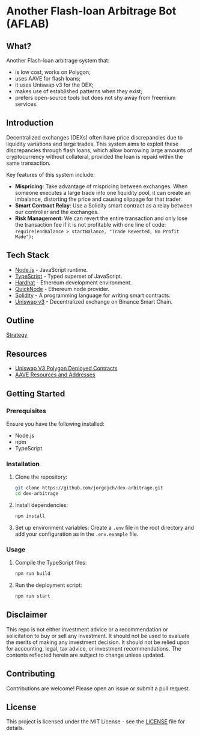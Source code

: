 # Another Flash-loan Arbitrage Bot (AFLAB)

## What?

Another Flash-loan arbitrage system that:

- is low cost, works on Polygon;
- uses AAVE for flash loans;
- it uses Uniswap v3 for the DEX;
- makes use of established patterns when they exist;
- prefers open-source tools but does not shy away from freemium services.

## Introduction

Decentralized exchanges (DEXs) often have price discrepancies due to liquidity variations and large trades. This system aims to exploit these discrepancies through flash loans, which allow borrowing large amounts of cryptocurrency without collateral, provided the loan is repaid within the same transaction.

Key features of this system include:

- **Mispricing**: Take advantage of mispricing between exchanges. When someone executes a large trade into one liquidity pool, it can create an imbalance, distorting the price and causing slippage for that trader.
- **Smart Contract Relay**: Use a Solidity smart contract as a relay between our controller and the exchanges.
- **Risk Management**: We can revert the entire transaction and only lose the transaction fee if it is not profitable with one line of code: `require(endBalance > startBalance, "Trade Reverted, No Profit Made");`

## Tech Stack

- [Node.js](https://nodejs.org) - JavaScript runtime.
- [TypeScript](https://www.typescriptlang.org) - Typed superset of JavaScript.
- [Hardhat](https://hardhat.org) - Ethereum development environment.
- [QuickNode](https://www.quicknode.com) - Ethereum node provider.
- [Solidity](https://soliditylang.org) - A programming language for writing smart contracts.
- [Uniswap v3](https://app.uniswap.org/) - Decentralized exchange on Binance Smart Chain.

## Outline

[Strategy](STRATEGY.md)

## Resources

- [Uniswap V3 Polygon Deployed Contracts](https://docs.uniswap.org/contracts/v3/reference/deployments/polygon-deployments)
- [AAVE Resources and Addresses](https://aave.com/docs/resources/addresses)

## Getting Started

### Prerequisites

Ensure you have the following installed:

- Node.js
- npm
- TypeScript

### Installation

1. Clone the repository:

    ```sh
    git clone https://github.com/jorgejch/dex-arbitrage.git
    cd dex-arbitrage
    ```

2. Install dependencies:

    ```sh
    npm install
    ```

3. Set up environment variables: Create a `.env` file in the root directory and add your configuration as in the `.env.example` file.

### Usage

1. Compile the TypeScript files:

    ```sh
    npm run build
    ```

2. Run the deployment script:

    ```sh
    npm run start
    ```

## Disclaimer

This repo is not either investment advice or a recommendation or solicitation to buy or sell any investment. It should not be used to evaluate the merits of making any investment decision. It should not be relied upon for accounting, legal, tax advice, or investment recommendations. The contents reflected herein are subject to change unless updated.

## Contributing

Contributions are welcome! Please open an issue or submit a pull request.

## License

This project is licensed under the MIT License - see the [LICENSE](LICENSE) file for details.
